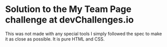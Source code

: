 # Solution to the My Team Page challenge at devChallenges.io

This was not made with any special tools I simply followed the spec to make it as close as possible. It is pure HTML and CSS.